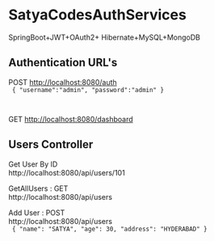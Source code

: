 # SatyaCodesAuthServices
SpringBoot+JWT+OAuth2+ Hibernate+MySQL+MongoDB


## Authentication URL's
POST	[http://localhost:8080/auth](http://localhost:8080/auth)  
<code>
{
    "username":"admin",
    "password":"admin"
}

</code>



GET		[http://localhost:8080/dashboard](http://localhost:8080/dashboard)


## Users Controller
Get User By ID    
http://localhost:8080/api/users/101  

GetAllUsers  : GET  
http://localhost:8080/api/users  

Add User : POST  
http://localhost:8080/api/users  
<code>
    {
        "name": "SATYA",
        "age": 30,
        "address": "HYDERABAD"
    }
<code>



